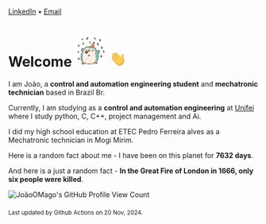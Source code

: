 [LinkedIn](https://www.linkedin.com/in/joão-pedro-gozzoli-b95641301/) &bull;
[Email](joaopedrogozzoli@gmail.com)

# Welcome <img src="happy.gif" height="64px" /> <img src="wave.gif" height="32px" />

I am João, a  **control and automation engineering student** and **mechatronic technician** based in Brazil Br.

Currently, I am studying as a **control and automation engineering** at [Unifei](https://unifei.edu.br) where I study python, C, C++, project management and Ai.

I did my high school education at ETEC Pedro Ferreira alves as a Mechatronic technician in Mogi Mirim.

Here is a random fact about me - I have been on this planet for **7632 days**.

And here is a just a random fact -  **In the Great Fire of London in 1666, only six people were killed**.

![JoãoOMago's GitHub Profile View Count](https://komarev.com/ghpvc/?username=JoaoOMago)

<sub>Last updated by Github Actions on 20 Nov, 2024.</sub>
